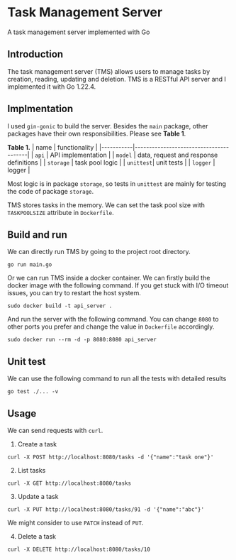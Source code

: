 # Task Management Server

A task management server implemented with Go

## Introduction

The task management server (TMS) allows users to manage tasks by creation, reading, updating and deletion. TMS is a RESTful API server and I implemented it with Go 1.22.4.

## Implmentation

I used `gin-gonic` to build the server. Besides the `main` package, other packages have their own responsibilities. Please see **Table 1**.

**Table 1.**
| name      |   functionality                        |
|-----------|----------------------------------------|
| `api`     | API implementation                     |
| `model`   | data, request and response definitions |
| `storage` | task pool logic                        |
| `unittest`| unit tests                             |
| `logger`  | logger                                 |

Most logic is in package `storage`, so tests in `unittest` are mainly
for testing the code of package `storage`.

TMS stores tasks in the memory. We can set the task pool size with `TASKPOOLSIZE` attribute in `Dockerfile`.

## Build and run

We can directly run TMS by going to the project root directory.

```
go run main.go
```

Or we can run TMS inside a docker container. We can firstly build the docker image with the following command. If you get stuck with I/O timeout issues, you can try to restart the host system.

```
sudo docker build -t api_server .
```

And run the server with the following command. You can change `8080` to other ports you prefer and change the value in `Dockerfile` accordingly.

```
sudo docker run --rm -d -p 8080:8080 api_server
```

## Unit test

We can use the following command to run all the tests with detailed results

```
go test ./... -v
```

## Usage

We can send requests with `curl`.

1. Create a task
```
curl -X POST http://localhost:8080/tasks -d '{"name":"task one"}'
```

2. List tasks
```
curl -X GET http://localhost:8080/tasks
```

3. Update a task
```
curl -X PUT http://localhost:8080/tasks/91 -d '{"name":"abc"}'
```
We might consider to use `PATCH` instead of `PUT`.

4. Delete a task
```
curl -X DELETE http://localhost:8080/tasks/10
```